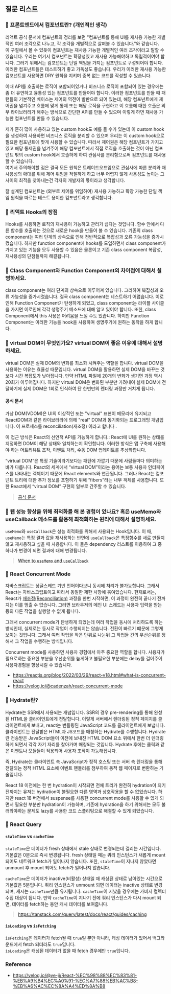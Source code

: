 ## 질문 리스트

### 🎈 프론트엔드에서 컴포넌트란? (개인적인 생각)
리액트 공식 문서에 컴포넌트의 정리를 보면 "컴포넌트를 통해 UI를 재사용 가능한 개별적인 여러 조각으로 나누고, 각 조각을 개별적으로 살펴볼 수 있습니다."와 같습니다.   
이 구절에서 볼 수 있듯이 컴포넌트는 재사용 가능한 개별적인 여러 조각이라고 말할 수 있습니다. 우리는 여기서 컴포넌트는 확장성있고 재사용 가능해야하고 독립적이여야 합니다. 그러기 위해서는 컴포넌트는 단일 책임을 가지는 컴포넌트로 구성되어야 합니다. 이러한 컴포넌트들은 테스트하기 좋고 가독성도 좋습니다. 우리가 이러한 재사용 가능한 컴포넌트를 사용하면 DRY 원칙을 지키며 중복 없는 코드를 작성할 수 있습니다.

이때 API를 호출하는 로직이 포함되어있거나 비즈니스 로직이 포함되어 있는 경우에는 좀 더 유연하고 융통성 있는 컴포넌트를 만들어야 합니다. 이러한 컴포넌트를 만들 때 패턴들의 기본적인 베이스는 제어의 역전이 발판으로 되어 있는데, 해당 컴포넌트에게 제어권을 넘겨주고 흐름에 맞게 통제 또는 해당 로직을 구현하고 이 흐름에 대한 호출은 외부 라이브러리가 해주는 방식으로 간단한 API를 만들 수 있으며 이렇게 하면 재사용 가능한 컴포넌트를 만들 수 있습니다.   

제가 흔히 많이 사용하고 있는 custom hook도 예를 들 수가 있는데 이 custom hook을 생성하여 사용하면 비즈니스 로직을 분리할 수 있으며 우리는 이 custom hook으로 필요한 컴포넌트에 맞게 사용할 수 있습니다. 따라서 제어권은 해당 컴포넌트가 가지고 있고 해당 통제권을 넘겨주어 해당 컴포넌트에서 직접 로직을 호출하는 것이 아닌 컴포넌트 밖의 custom hook에서 호출하게 하여 관심사를 분리함으로써 컴포넌트를 재사용할 수 있습니다.   
여기서 주의해야할 점은 결국 모든 원칙은 트레이드오프임으로 관심사에 따른 분리와 재사용성의 확대를 위해 제어 위임을 적절하게 하고 너무 어렵지 않게 사용성도 높이는 그 사이의 최적을 찾아내는건 각자의 개발자의 몫이라고 생각합니다.

잘 설계된 컴포넌트는 (외부로 제어를 위임하여) 재사용 가능하고 확장 가능한 단일 책임 원칙을 따르는 테스트 용이한 컴포넌트라고 생각합니다.

### 🎈 리액트 Hooks의 장점
Hooks를 사용하면 로직의 재사용이 가능하고 관리가 쉽다는 것입니다. 함수 안에서 다른 함수를 호출하는 것으로 새로운 hook을 만들어 볼 수 있습니다. 기존의 class component는 여러 단계의 상속으로 인해 전반적으로 복잡성과 오류 가능성을 증가시켰습니다. 하지만 function component에 hooks를 도입하면서 class component가 가지고 있는 기능을 모두 사용할 수 있음은 물론이고 기존 class component 복잡성, 재사용성의 단점들까지 해결됩니다.

### 🎈 Class Component와 Function Component의 차이점에 대해서 설명하세요.
class component는 여러 단계의 상속으로 이루어져 있습니다. 그리하여 복잡성과 오류 가능성을 증가시켰습니다. 결국 class component는 테스트하기 어렵습니다. 이로 인해 Function Component가 탄생하게 되었고, class component는 라이플 사이클을 가지면 이로인해 각각 생명주기 메소드에 대해 알고 있어야 합니다. 또한, class Component에서 this 사용은 어려움을 느낄 수도 있습니다. 하지만 Function Component는 이러한 기능을 hook을 사용하여 생명주기에 원하는 동작을 하게 합니다.

### 🎈 virtual DOM이 무엇인가요? virtual DOM이 좋은 이유에 대해서 설명하세요.
virtual DOM은 실제 DOM의 변화를 최소화 시켜주는 역할을 합니다. virtual DOM을 사용하는 이유는 효율성 때문입니다. virtual DOM을 활용하면 실제 DOM을 바꾸는 것보다 시간 복잡도가 낮아집니다. 만약 HTML 파일에 20개의 변화가 생기면 과정 역시 20회가 이루어집니다. 하지만 virtual DOM은 변화된 부분만 가려내여 실제 DOM에 전달하기에 실제 DOM은 1회로 인식하여 단 한번만의 렌더링 과정만 거치게 됩니다.    

#### 공식 문서
가상 DOM(VDOM)은 UI의 이상적인 또는 "virtual" 표현이 메모리에 유지되고 ReactDOM과 같은 라이브러리에 의해 "real" DOM과 동기화되는 프로그래밍 개념입니다. 이 프로세스를 reconciliation(재조정) 이라고 합니다 .   

이 접근 방식은 React의 선언적 API를 가능하게 합니다.: React에 UI를 원하는 상태를 지정하면 DOM이 해당 상태와 일치하는지 확인합니다. 이러한 방식은 앱 구축에 사용해야 하는 어트리뷰트 조작, 이벤트 처리, 수동 DOM 업데이트를 추상화합니다.   

“virtual DOM”은 특정 기술이라기보다는 패턴에 가깝기 때문에 사람들마다 의미하는 바가 다릅니다. React의 세계에서 “virtual DOM”이라는 용어는 보통 사용자 인터페이스를 나타내는 객체이기 때문에 React elements와 연관됩니다. 그러나 React는 컴포넌트 트리에 대한 추가 정보를 포함하기 위해 “fibers”라는 내부 객체를 사용합니다. 또한 React에서 “virtual DOM” 구현의 일부로 간주할 수 있습니다.

> [공식 문서](https://reactjs.org/docs/faq-internals.html)

### 🎈 웹 성능 향상을 위해 최적화를 해 본 경험이 있나요? 혹은 useMemo와 useCallback 메소드를 활용해 최적화하는 원리에 대해서 설명하세요.
`useMemo`와 `useCallback`은 성능 최적화를 위해서 사용되는 Hook입니다. 이 때, `useMemo`는 특정 결과 값을 재사용하는 반면에 `useCallback`은 특정함수를 새로 만들지 않고 재사용하고 싶을 때 사용합니다. 이 둘은 dependency 리스트를 이용하여 그 중 하나가 변경이 되면 결과에 대해 변경됩니다.

> [When to `useMemo` and `useCallback`](https://github.com/saseungmin/frontend-tech-interview/blob/main/react/when-to-useMemo-and-useCallback.md)

### 🎈 React Concurrent Mode
자바스크립트는 싱글스레드 기반 언어이다보니 동시에 처리가 불가능합니다. 그래서 React는 자바스크립트이고 따라서 동일한 제한 사항에 묶여있습니다. 현재로서는, React가 [재조정(Reconciliation)](https://ko.reactjs.org/docs/reconciliation.html) 과정을 한번 시작하면, 이 과정이 완전히 끝나기 전까지는 이를 멈출 수 없습니다. 그러면 브라우저의 메인 UI 스레드는 사용자 입력을 받는 등의 다른 작업을 실행할 수 없게 됩니다.   

그래서 concurrent mode가 탄생하게 되었는데 여러 작업을 동시에 처리하도록 하는 방식인데, 실제로는 동시로 작업이 수행되지는 않습니다. 전환이 빠르기 떄문에 그렇게 보이는 것입니다. 그래서 여러 작업을 작은 단위로 나눈뒤 그 작업들 간의 우선순위를 정해서 그 작업을 수행하는 방식입니다.   

Concurrent mode를 사용하면 사용자 경험에서 아주 중요한 역할을 합니다. 사용자가 필요로하는 중요한 부분을 우선순위를 높게하고 불필요한 부분에는 delay를 걸어주어 사용자경험을 향상시킬 수 있습니다.

- https://reactjs.org/blog/2022/03/29/react-v18.html#what-is-concurrent-react
- https://velog.io/@cadenzah/react-concurrent-mode

### 🎈 Hydrate란?
Hydrate는 SSR에서 사용되는 개념입니다. SSR의 경우 pre-rendering를 통해 완성된 HTML을 클라이언트에게 전달합니다. 이렇게 서버에서 렌더링된 정적 페이지를 클라이언트에게 보내고, react는 번들링된 JavaScript 코드를 클라이언트에게 보냅니다. 클라이언트는 전달받은 HTML과 JS코드를 매칭하는 Hydrate를 수행합니다. Hydrate란 전송받은 JavaScript들이 이전에 보내진 HTML DOM 요소 위에서 한번 더 렌더링 하게 되면서 각각 자기 자리를 찾아가며 매칭되는 것입니다. Hydrate 후에는 클릭과 같은 이벤트나 모듈들이 적용되어 사용자 조작이 가능해집니다.   

즉, Hydrate는 클라이언트 측 JavaScript가 정적 호스팅 또는 서버 측 렌더링을 통해 전달되는 정적 HTML 요소에 이벤트 핸들러를 첨부하여 동적 웹 페이지로 변환하는 기술입니다.   

React 18 이전에는 한 번 hydration이 시작되면 전체 트리가 완전히 hydration이 되기 전까지는 유저는 hydration이 불필요한 다른 영역과 상호작용을 할 수 없었습니다. 하지만 react 18 버전에서 suspense를 사용한 concurrent mode를 사용할 수 있게 되면서 필요한 부분만 hydration이 가능하며, 기존에 hydration을 하기 위해서는 모두 불러와야하는 문제도 lazy를 사용한 코드 스플리팅으로 해결할 수 있게 되었습니다.

### 🎈 React Query

#### `staleTime` vs `cacheTime`
`staleTime`은 데이터가 fresh 상태에서 stale 상태로 변경되는데 걸리는 시간입니다. 기본값은 0분으로 즉시 변경됩니다. fresh 상태일 때는 쿼리 인스턴스가 새롭게 mount 되어도 네트워크 fetch가 일어나지 않습니다. 또한, `staleTime`이 지나지 않았다면 unmount 후 mount 되어도 fetch가 일어나지 않습니다.   

`cacheTime`은 데이터가 inactive(비활성) 상태일 때 캐싱된 상태로 남아있는 시간으로 기본값은 5분입니다. 쿼리 인스턴스가 unmount 되면 데이터는 inactive 상태로 변경되며, 캐시는 `cacheTime`만큼 유지됩니다. `cacheTime`이 지났을 경우에는 가비지 컬렉터 수집 대상이 됩니다. 만약 `cacheTime`이 지나기 전에 쿼리 인스턴스가 다시 mount 되면, 데이터를 fetch하는 동안 캐시 데이터를 보여줍니다.

> https://tanstack.com/query/latest/docs/react/guides/caching

#### `isLoading` vs `isFetching`
`isFetching`은 데이터가 fetch될 때 `true`일 뿐만 아니라, 캐싱 데이터가 있어서 백그라운드에서 fetch 되더라도 `true`입니다.   
`isLoading`은 캐싱된 데이터가 없을 때 fetch 경우에만 `true`입니다.

### Reference
- https://velog.io/@ye-ji/React-%EC%98%88%EC%83%81-%EB%A9%B4%EC%A0%91-%EC%A7%88%EB%AC%B8-%EB%A6%AC%EC%8A%A4%ED%8A%B8
